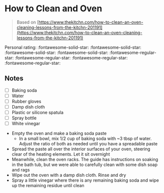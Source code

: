 # How to Clean and Oven

> Based on [https://www.thekitchn.com/how-to-clean-an-oven-cleaning-lessons-from-the-kitchn-201191](https://www.thekitchn.com/how-to-clean-an-oven-cleaning-lessons-from-the-kitchn-201191)

<!-- rating=1; (User can specify rating on scale of 1-5) -->
<!-- AUTO-UserRating -->
Personal rating: :fontawesome-solid-star: :fontawesome-solid-star: :fontawesome-solid-star: :fontawesome-solid-star: :fontawesome-regular-star: :fontawesome-regular-star: :fontawesome-regular-star: :fontawesome-regular-star:
<!-- /AUTO-UserRating -->

<!-- name_image=None; (User can specify image name) -->
<!-- AUTO-Image -->
<!-- TODO: Capture image -->
<!-- /AUTO-Image -->

## Notes

* [ ] Baking soda
* [ ] Water
* [ ] Rubber gloves
* [ ] Damp dish cloth
* [ ] Plastic or silicone spatula
* [ ] Spray bottle
* [ ] White vinegar

* Empty the oven and make a baking soda paste
    * In a small bowl, mix 1/2 cup of baking soda with ~3 tbsp of water. Adjust the ratio of both as needed until you have a spreadable paste
* Spread the paste all over the interior surfaces of your oven, steering clear of the heating elements. Let it sit overnight
* Meanwhile, clean the oven racks. The guide has instructions on soaking in the bath tub, but we were able to carefully clean with some dish soap and rags
* Wipe out the oven with a damp dish cloth. Rinse and dry
* Spray a little vinegar where there is any remaining baking soda and wipe up the remaining residue until clean
